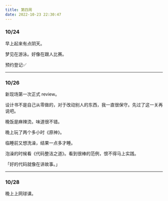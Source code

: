 ```yaml
---
title: 第四周
date: 2022-10-23 22:30:47
---
```

### 10/24
早上起来有点阴天。

梦见在游泳。好像在跟人比赛。

预约登记✅

---

### 10/26
新现场第一次正式 review。

设计书不是自己从零做的，对于改动别人的东西，我一直很保守。先过了这一关再说吧。

晚饭是麻辣烫。味道很不错。

晚上玩了两个多小时《原神》。

临睡前又想洗澡，结果一点多才睡。

泡澡的时候看《代码整洁之道》。看到很棒的范例，恨不得马上实践。

「好的代码就像在讲故事。」

---

### 10/28
晚上上网球课。